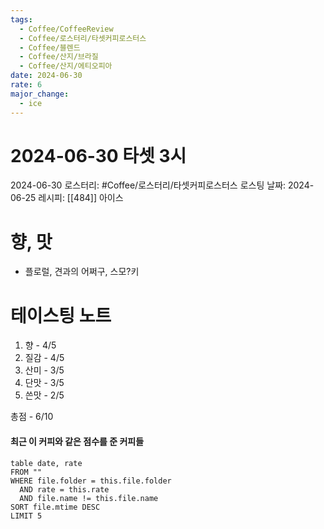 ```yaml
---
tags:
  - Coffee/CoffeeReview
  - Coffee/로스터리/타셋커피로스터스
  - Coffee/블렌드
  - Coffee/산지/브라질
  - Coffee/산지/에티오피아
date: 2024-06-30
rate: 6
major_change:
  - ice
---
```

# 2024-06-30 타셋 3시
2024-06-30
로스터리: #Coffee/로스터리/타셋커피로스터스
로스팅 날짜: 2024-06-25
레시피: [[484]] 아이스
# 향, 맛
- 플로럴, 견과의 어쩌구, 스모?키
# 테이스팅 노트
1. 향 - 4/5
2. 질감 - 4/5
3. 산미 - 3/5
4. 단맛 - 3/5
5. 쓴맛 - 2/5

총점 - 6/10

#### 최근 이 커피와 같은 점수를 준 커피들
```dataview
table date, rate
FROM ""
WHERE file.folder = this.file.folder
  AND rate = this.rate
  AND file.name != this.file.name
SORT file.mtime DESC
LIMIT 5
```
